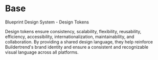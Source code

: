 # Base
Blueprint Design System - Design Tokens

Design tokens ensure consistency, scalability, flexibility, reusability, efficiency, accessibility, internationalization, maintainability, and collaboration. By providing a shared design language, they help reinforce Buildertrend's brand identity and ensure a consistent and recognizable visual language across all platforms.
